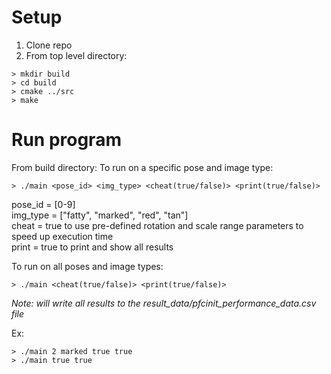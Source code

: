 # Setup
1. Clone repo
2. From top level directory:
``` {bash}   
> mkdir build
> cd build
> cmake ../src
> make
```

# Run program
From build directory:
To run on a specific pose and image type:
```{bash}
> ./main <pose_id> <img_type> <cheat(true/false)> <print(true/false)>
```
pose_id = [0-9]  
img_type = ["fatty", "marked", "red", "tan"]  
cheat = true to use pre-defined rotation and scale range parameters to speed up execution time  
print = true to print and show all results  

To run on all poses and image types:
```{bash}
> ./main <cheat(true/false)> <print(true/false)>
```
*Note: will write all results to the result_data/pfcinit_performance_data.csv file*  

Ex:
```
> ./main 2 marked true true
> ./main true true
```